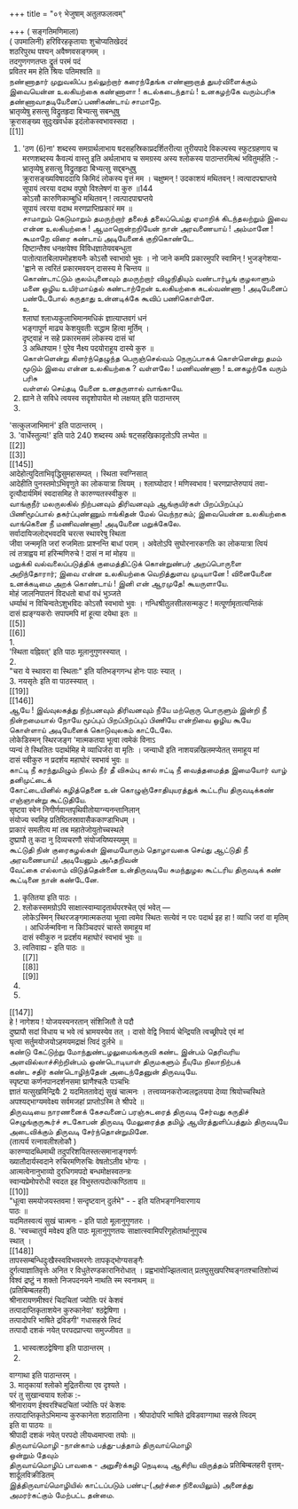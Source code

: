 +++
title = "०९ भेजुषाम् अतुलफलत्वम्"

+++
( सङ्गतिमणिमाला)   
( उपमालिनी) हरिविरहकृतायाः शुचोप्यतिखेददं   
शठरिपुरथ पश्यन् अवैष्णवसङ्गमम् ।   
तदगुणगणतप्तः द्रुतं परमं पदं   
प्रवितर मम हेति श्रियः पतिमश्वति ॥   
நண்ணாதார் முறுவலிப்ப நல்லுற்றார் கரைந்தேங்க எண்ணாறாத் துயர்விளைக்கும் இவையென்ன உலகியற்கை கண்ணாளா ! கடல்கடைந்தாய் ! உனகழற்கே வரும்பரிசு தண்ணாவாதடியேனைப் பணிகண்டாய் சாமாறே.   
भ्रातृव्येषु हसत्सु विद्रुतहृदा बिभ्यत्सु सबन्धुषु   
क्रूरासङ्ख्य सुदुःखवर्धक इदंलोकस्वभावस्सदा ।   
[[1]]  
1. 'ठण (6)ना' शब्दस्य समग्रार्थलाभाय षदसहस्रिकाप्रदर्शितरीत्या तुरीयपादे विकल्पस्य स्फुटग्रहणाय च मरणशब्दस्य कैवल्यं वास्तु इति अर्थलाभाय च समग्रस्य अस्य श्लोकस्य पाठान्तरमित्थं भवितुमर्हति :-   
भ्रातृव्येषु हसत्सु विद्रुतहृदा बिभ्यत्सु सद्द्बन्धुषु   
क्रूरासङ्ख्यविषाददायि किमिदं लोकस्य वृत्तं मम । चक्षुष्मन् ! उदकाशयं मथितवन् ! त्वत्पादपद्माप्तये   
सूपायं त्वरया वदाथ वपुषो विश्लेषणं वा कुरु ॥144   
कोऽसौ कारुणिकाम्बुधि मथितवन् ! त्वत्पादपाद्मप्तये   
सूपायं त्वरया वदाथ मरणप्राप्तिप्रकारं मम ॥   
சாமாறும் கெடுமாறும் தமருற்றார் தலைத் தலைப்பெய்து ஏமாறிக் கிடந்தலற்றும் இவை என்ன உலகியற்கை ! ஆமாறொன்றறியேன் நான் அரவணையாய் ! அம்மானே ! கூமாறே விரை கண்டாய் அடியேனைக் குறிகொண்டே.   
दिष्टान्तैश्व धनक्षयेश्व विविधज्ञातेयवबन्धुता   
पातोत्पातबिलापमोहशयनैः कोऽसौ स्वाभावो भुवः । नो जाने कमपि प्रकारमुपरि स्वामिन् ! भुजङ्गेशया-   
'ह्वाने स त्वरितं प्रकारमवयन् दासस्य मे चिन्तय ॥   
கொண்டாட்டும் குலம்புனைவும் தமருற்றார் விழுநிதியும் வண்டார்பூங் குழலாளும் மனை ஒழிய உயிர்மாய்தல் கண்டாற்றேன் உலகியற்கை கடல்வண்ணா ! அடியேனைப் பண்டேபோல் கருதாது உன்னடிக்கே கூவிப் பணிகொள்ளே.   
உ   
श्लाघां श्लाध्यकुलाभिमानमधिकं ज्ञात्याप्तवगं धनं   
भङ्गापूर्ण माढ्य केशयुवतीः सद्धाम हित्वा मूर्तिम् ।   
दृष्ट्वाहं न सहे प्रकारमसमं लोकस्य दासं चां   
3 अब्धिश्याम ! पुरेव नैक्ष्य पदयोराहूय दास्ये कुरु ॥   
கொள்ளென்று கிளர்ந்தெழுந்த பெருஞ்செல்வம் நெருப்பாகக் கொள்ளென்று தமம் மூடும் இவை என்ன உலகியற்கை ? வள்ளலே ! மணிவண்ணா ! உனகழற்கே வரும் பரிசு   
வள்ளல் செய்தடி யேனை உனதருளால் வாங்காயே.   
1. ह्याने ते सविधे त्वयस्व सदृशोपायेत मो लक्षयत् इति पाठान्तरम्   
2.   
'सत्कुलजाभिमानं' इति पाठान्तरम् ।   
3. 'वार्धेस्तुल्य!' इति पाठे 240 शब्दस्य अर्थः षट्सहखिकादृतोऽपि लभ्येत ॥   
[[2]]  
[[3]]  
[[145]]  
आदेहोत्युदिताभिवृद्धिसुमहासम्पत् । स्थिता स्वग्निसात्   
आदेहीति पुनस्तमोऽभिवृणुते का लोकयात्रा त्वियम् । श्लाघ्योदार ! मणिस्वभाव ! चरणप्राप्तेरुपायं तवा-   
दृत्यौदार्यमिमं स्वदासमिह ते कारुण्यतस्स्वीकुरु ॥   
வாங்குநீர் மலருலகில் நிற்பனவும் திரிவனவும் ஆங்குயிர்கள் பிறப்பிறப்புப் பிணிமூப்பால் தகர்ப்புண்ணும் ஈங்கிதன் மேல் வெந்நரகம்; இவையென்ன உலகியற்கை வாங்கெனை நீ மணிவண்ணா! அடியேனை மறுக்கேலே.   
सर्वादायिजलोद्भवदवि चरत्स स्थावरेषु स्थिता   
जीवा जन्ममृति जरां रुजमिताः प्राश्नन्ति बाधां पराम् । अवेतोऽपि सुघोरनारकगतिः का लोकयात्रा त्वियं   
त्वं तत्राह्वय मां हरिन्मणिरुचे ! दासं न मां मोहय ॥   
மறுக்கி வல்வலைப்படுத்திக் குமைத்திட்டுக் கொன்றுண்பர் அறப்பொருளை அறிந்தோரார்; இவை என்ன உலகியற்கை வெறித்துளவ முடியானே ! வினையேனை உனக்கடிமை அறக் கொண்டாய் ! இனி என் ஆரமுதே! கூயருளாயே.   
मोहं जालनिपातनं विदधतो बाधां वधं भुञ्जते   
धर्म्याथं न विचिन्वतेऽशुभविदः कोऽसौ स्वभावो भुवः । गन्धिश्रीतुलसीलसन्मकुट ! मत्पूर्णामृतात्यन्तिकं   
दासं ह्यङ्ग्यकरोः सपापमपि मां हूत्या दयेथा इतः ॥   
[[5]]  
[[6]]  
1.   
'स्थिता वह्निवत्' इति पाठः मूलानुगुणस्स्यात् ।   
2.   
"चरा ये स्थावरा वा स्थिताः" इति यतिभङ्गगन्ध होनः पाठः स्यात् ।   
3. नयसृतेः इति वा पाठस्स्यात् ।   
[[19]]  
[[146]]  
ஆயே ! இவ்வுலகத்து நிற்பனவும் திரிவனவும் நீயே மற்றொரு பொருளும் இன்றி நீ நின்றமையால் நோயே மூப்புப் பிறப்பிறப்புப் பிணியே என்றிவை ஒழிய கூயே கொள்ளாய் அடியேனைக் கொடுவுலகம் காட்டேலே.   
लोकेडिस्मन् स्थिरजङ्ग 'मात्मकतया भूत्वा त्वमेकं विनाऽ   
प्यन्यं ते स्थितितः पदार्थमिह मे व्याधिर्जरा वा मृतिः । जन्याधी इति नाशयन्नखिलमप्येतत् समाहूय मां   
दासं स्वीकुरु न प्रदर्शय महाघोरं स्वभावं भुवः ॥   
காட்டி நீ கரந்துமிழும் நிலம் நீர் தீ விசும்பு கால் ஈட்டி நீ வைத்தமைத்த இமையோர் வாழ் தனிமுட்டைக்   
கோட்டையினில் கழித்தெனை உன் கொழுஞ்சோதியுயரத்துக் கூட்டரிய திருவடிக்கண் எஞ்ஞான்று கூட்டுதியே.   
सृष्टवा स्वेन निगीर्णवान्तपृथिवीतोयाग्न्यनन्तानिलान्   
संयोज्य स्वमिह प्रतिष्ठितस्रावासैककाण्डाभिधम् ।   
प्राकारं समतीत्य मां तब महातेजोयुतोच्चस्थले   
दुष्प्रापौ तु कदा नु दिव्यचरणौ संयोजयिष्यस्यमुम् ॥   
கூட்டுதி நின் குரைகழல்கள் இமையோரும் தொழாவகை செய்து ஆட்டுதி நீ அரவணையாய்! அடியேனும் அஃதறிவன்   
வேட்கை எல்லாம் விடுத்தென்னை உன்திருவடியே சுமந்துழல கூட்டரிய திருவடிக் கண் கூட்டினை நான் கண்டேனே.   
1. कृतितया इति पाठः ।   
2. श्लोकस्समग्रोऽपि साक्षात्स्वाम्यादृतार्थपरश्चेत् एवं भवेत् —   
लोकेऽस्मिन् स्थिरजङ्गमात्मकतया भूत्वा त्वमेव स्थितः सत्येवं न परः पदार्थ इह हा ! व्याधि जरां वा मृतिम् । आधिर्जन्मविना न किञ्चिदपरं चास्ते समाहूय मां   
दासं स्वीकुरु न प्रदर्शय महाघोरं स्वभावं भुवः ॥   
3. त्वतिवाह्य - इति पाठः ॥   
[[7]]  
[[8]]  
[[9]]  
1.   
2.   
[[147]]  
हे ! नागेशय ! योजयस्यनरतान् संशिजितौ ते पदौ   
दुष्प्रापौ सदां विधाय च भवे त्वं भ्रामयस्येव तत् । दासो वेद्वि निवार्य चेन्द्रियति त्वच्छ्रीपदे एवं मां   
घृत्वा सर्तुमयोजयोऽहमयमद्राक्षं त्विदं दुर्लभे ॥   
கண்டு கேட்டுற்று மோந்துண்டழலுமைங்கருவி கண்ட இன்பம் தெரிவரிய அளவில்லாச்சிற்றின்பம் ஒண்டொடியாள் திருமகளும் நீயுமே நிலாநிற்பக்   
கண்ட சதிர் கண்டொழிந்தேன் அடைந்தேனுன் திருவடியே.   
स्पृष्ट्या कर्णनपानदर्शनसमा घ्राणैश्चलैः पञ्चभिः   
ज्ञातं यत्सुखमिन्द्रियैः 2 यदमिततावेद्यं सुखं चात्मनः । तत्त्वय्यनकरोज्वलद्वलयया देव्या श्रियोच्चस्थिते   
अपश्यद्भाग्यमवेक्ष्य सर्वमजहां प्राप्तोऽस्मि ते श्रीपदे ॥   
திருவடியை நாரணனைக் கேசவனைப் பரஞ்சுடரைத் திருவடி சேர்வது கருதிச் செழுங்குருகூர்ச் சடகோபன் திருவடி மேலுரைத்த தமிழ் ஆயிரத்துளிப்பத்தும் திருவடியே அடைவிக்கும் திருவடி சேர்ந்தொன்றுமினே.   
(तात्पर्य रत्नावलीश्लोकौ )   
कारुण्यादब्धिमाथी तदुपरिशयितस्तत्समानाङ्गवर्णः   
ख्यातौदार्यस्वदाने रुचिरमणिरुचिः वेषतोऽतीव भोग्यः ।   
आत्मत्वेनानुभाव्यो दुरधिगमपदो बन्धमोक्षस्वतन्त्रः   
स्वान्यप्रेमोपरोधी स्वदत इह विभुस्तत्पदोत्कण्ठिताय ॥   
[[10]]  
"धूत्वा समयोजयस्तवमा ! सन्दृष्टवान् दुर्लभे" - - इति यतिभङ्गनिवारणाय   
पाठः ॥   
यदमितस्वत्यं सुखं चात्मनः - इति पाठो मूलानुगुणतरः ।   
8. 'स्वच्चातुर्य मवेक्ष्य इति पाठः मूलानुगुणतयः साक्षात्स्वामिपरिगृहोतार्थानुगुपच   
स्थात् ।   
[[148]]  
तापस्सम्बन्धिदुःखैस्स्वविभवमरणेः तापकृद्भोग्यसङ्गैः   
दुर्गत्याज्ञातिवृत्तेः अनित र विधुतेरण्डकारानिरोधात् । प्रह्वभावोज्झितत्वात् प्रलघुसुखपरिष्वङ्गतश्चातिशोच्यं   
विश्वं द्रष्टुं न शक्तो निजपदनयने नाथति स्म स्वनाथम् ॥   
(प्रतिबिम्बलहरी)   
श्रीनारायणमीश्वरं चिदचितां ज्योतिः परं केशवं   
तत्पादाप्तिकृताशयेन कुरुकानेवा' श्ठद्वेषिणा ।   
तत्पादोपरि भाषिते द्रविडगी' गधासहस्रे त्विदं   
तत्पादौ दशकं नयेत् परपदप्राप्त्या समुज्जीवत ॥   
1. भास्वत्शठद्वेषिणा इति पाठान्तरम् ।   
2.   
वाग्गाथा इति पाठान्तरम् ।   
3. मातृकायां श्लोको मुद्रितरीत्या एव दृश्यते ।   
परं तु सुखान्वयाय श्लोक :-   
श्रीनारायण ईश्वरश्चिदचितां ज्योतिः परं केशवः   
तत्पादाप्तिकृतेऽभिमान्य कुरुकानेता शठारातिना । श्रीपादोपरि भाषिते द्रविडवाग्गाथा सहस्रे त्विदम्   
इति वा पाठयः ॥   
श्रीपादी दशकं नयेत् परपदो लीयध्वमाप्त्वा तयोः ॥   
திருவாய்மொழி -நான்காம் பத்து-பத்தாம் திருவாய்மொழி   
ஒன்றும் தேவும்   
திருவாய்மொழிப் பாவகை - அறுசீர்க்கழி நெடிலடி ஆசிரிய விருத்தம் प्रतिबिम्बलहरी वृत्तम्- शार्दूलविक्रीडितम्   
இத்திருவாய்மொழியில் காட்டப்படும் பண்பு-(அர்ச்சை நிலையிலும்) அனைத்து அமரர்கட்கும் மேற்பட்ட தன்மை.   

